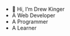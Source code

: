 - 👋 Hi, I’m Drew Kinger
-  A Web Developer
-  A Programmer
-  A Learner 
  

<!---
imDrew259/imDrew259 is a ✨ special ✨ repository because its `README.md` (this file) appears on your GitHub profile.
You can click the Preview link to take a look at your changes.
--->

